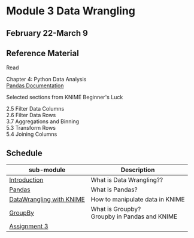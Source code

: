# Module 3 Data Wrangling 

## February 22-March 9 

## Reference Material 

Read 

Chapter 4: Python Data Analysis  
[Pandas Documentation](https://pandas.pydata.org/)  

Selected sections from KNIME Beginner's Luck  

2.5 Filter Data Columns  
2.6 Filter Data Rows  
3.7 Aggregations and Binning  
5.3 Transform Rows  
5.4 Joining Columns  

## Schedule

| sub-module|Description|
|---|---|
|[Introduction](https://bnorthan.github.io/inf-428-data-analytics-online/Module3/Introduction) | What is Data Wrangling?? |
|[Pandas](https://bnorthan.github.io/inf-428-data-analytics-online/Module3/Pandas) | What is Pandas? |
|[DataWrangling with KNIME](https://bnorthan.github.io/inf-428-data-analytics-online/Module3/KNIME) | How to manipulate data in KNIME |
|[GroupBy](https://bnorthan.github.io/inf-428-data-analytics-online/Module3/GroupBy) | What is Groupby?<br> Groupby in Pandas and KNIME |
|[Assignment 3](https://bnorthan.github.io/inf-428-data-analytics-online/Module3/Assignment3) |  |